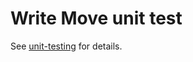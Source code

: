 # Write Move unit test

See [unit-testing](https://diem.github.io/move/unit-testing.html) for details.